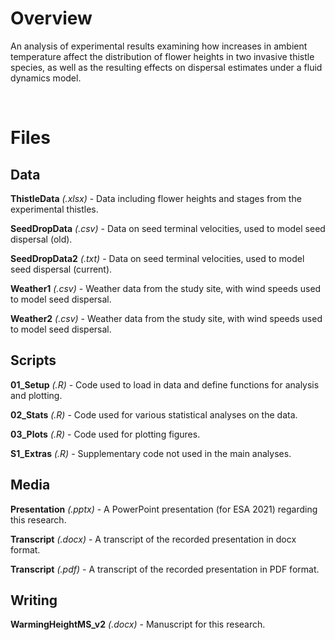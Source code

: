 # Overview

An analysis of experimental results examining how increases in ambient temperature affect the distribution of flower heights in two invasive thistle species, as well as the resulting effects on dispersal estimates under a fluid dynamics model.

<br/>

# Files

## Data

**ThistleData** *(.xlsx)* - Data including flower heights and stages from the experimental thistles.

**SeedDropData** *(.csv)* - Data on seed terminal velocities, used to model seed dispersal (old).

**SeedDropData2** *(.txt)* - Data on seed terminal velocities, used to model seed dispersal (current).

**Weather1** *(.csv)* - Weather data from the study site, with wind speeds used to model seed dispersal.

**Weather2** *(.csv)* -  Weather data from the study site, with wind speeds used to model seed dispersal.

## Scripts

**01_Setup** *(.R)* - Code used to load in data and define functions for analysis and plotting.

**02_Stats** *(.R)* - Code used for various statistical analyses on the data.

**03_Plots** *(.R)* - Code used for plotting figures.

**S1_Extras** *(.R)* - Supplementary code not used in the main analyses.

## Media

**Presentation** *(.pptx)* - A PowerPoint presentation (for ESA 2021) regarding this research.

**Transcript** *(.docx)* - A transcript of the recorded presentation in docx format.

**Transcript** *(.pdf)* - A transcript of the recorded presentation in PDF format.

## Writing

**WarmingHeightMS_v2** *(.docx)* - Manuscript for this research.
